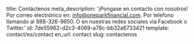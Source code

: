 title: Contáctenos
meta_description: '¡Pongase en contacto con nosotros! Por correo electrónico en: info@oneparkfinancial.com. Por telefono llamando al 888-326-9650. O en nuestras redes sociales via Facebook o Twitter.'
id: 7de55962-d2c3-4069-a78c-bb32a6733421
template: contact/es/contact
en_url: contact
slug: contactenos
